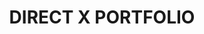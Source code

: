 ---
layout: list
title: DIRECT X PORTFOLIO
slug: directXPortfolio
description: >
  Direct X Portfolio
---